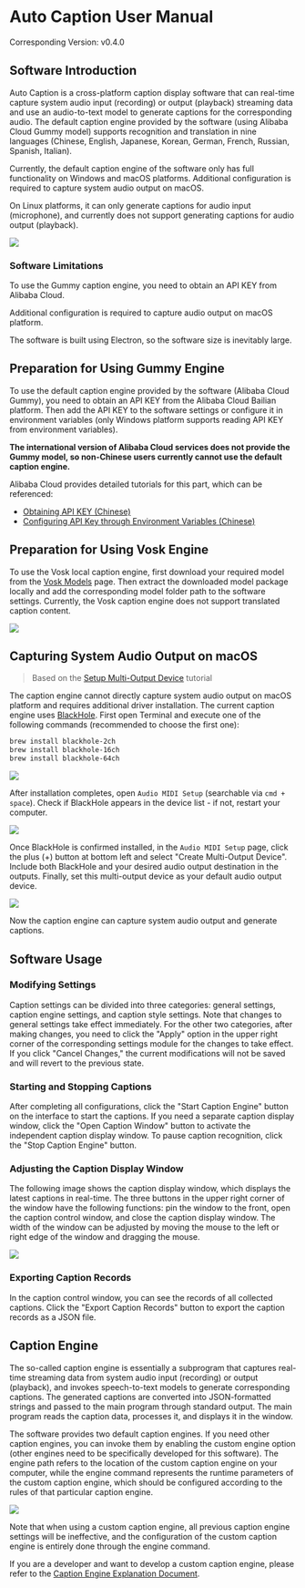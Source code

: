 # Auto Caption User Manual

Corresponding Version: v0.4.0

## Software Introduction

Auto Caption is a cross-platform caption display software that can real-time capture system audio input (recording) or output (playback) streaming data and use an audio-to-text model to generate captions for the corresponding audio. The default caption engine provided by the software (using Alibaba Cloud Gummy model) supports recognition and translation in nine languages (Chinese, English, Japanese, Korean, German, French, Russian, Spanish, Italian).

Currently, the default caption engine of the software only has full functionality on Windows and macOS platforms. Additional configuration is required to capture system audio output on macOS.

On Linux platforms, it can only generate captions for audio input (microphone), and currently does not support generating captions for audio output (playback).

![](../../assets/media/main_en.png)

### Software Limitations

To use the Gummy caption engine, you need to obtain an API KEY from Alibaba Cloud.

Additional configuration is required to capture audio output on macOS platform.

The software is built using Electron, so the software size is inevitably large.

## Preparation for Using Gummy Engine

To use the default caption engine provided by the software (Alibaba Cloud Gummy), you need to obtain an API KEY from the Alibaba Cloud Bailian platform. Then add the API KEY to the software settings or configure it in environment variables (only Windows platform supports reading API KEY from environment variables).

**The international version of Alibaba Cloud services does not provide the Gummy model, so non-Chinese users currently cannot use the default caption engine.**

Alibaba Cloud provides detailed tutorials for this part, which can be referenced:

- [Obtaining API KEY (Chinese)](https://help.aliyun.com/zh/model-studio/get-api-key)
- [Configuring API Key through Environment Variables (Chinese)](https://help.aliyun.com/zh/model-studio/configure-api-key-through-environment-variables)

## Preparation for Using Vosk Engine

To use the Vosk local caption engine, first download your required model from the [Vosk Models](https://alphacephei.com/vosk/models) page. Then extract the downloaded model package locally and add the corresponding model folder path to the software settings. Currently, the Vosk caption engine does not support translated caption content.

![](../../assets/media/vosk_en.png)

## Capturing System Audio Output on macOS

> Based on the [Setup Multi-Output Device](https://github.com/ExistentialAudio/BlackHole/wiki/Multi-Output-Device) tutorial

The caption engine cannot directly capture system audio output on macOS platform and requires additional driver installation. The current caption engine uses [BlackHole](https://github.com/ExistentialAudio/BlackHole). First open Terminal and execute one of the following commands (recommended to choose the first one):

```bash
brew install blackhole-2ch
brew install blackhole-16ch
brew install blackhole-64ch
```

![](../img/03.png)

After installation completes, open `Audio MIDI Setup` (searchable via `cmd + space`). Check if BlackHole appears in the device list - if not, restart your computer.

![](../img/04.png)

Once BlackHole is confirmed installed, in the `Audio MIDI Setup` page, click the plus (+) button at bottom left and select "Create Multi-Output Device". Include both BlackHole and your desired audio output destination in the outputs. Finally, set this multi-output device as your default audio output device.

![](../img/05.png)

Now the caption engine can capture system audio output and generate captions.

## Software Usage

### Modifying Settings

Caption settings can be divided into three categories: general settings, caption engine settings, and caption style settings. Note that changes to general settings take effect immediately. For the other two categories, after making changes, you need to click the "Apply" option in the upper right corner of the corresponding settings module for the changes to take effect. If you click "Cancel Changes," the current modifications will not be saved and will revert to the previous state.

### Starting and Stopping Captions

After completing all configurations, click the "Start Caption Engine" button on the interface to start the captions. If you need a separate caption display window, click the "Open Caption Window" button to activate the independent caption display window. To pause caption recognition, click the "Stop Caption Engine" button.

### Adjusting the Caption Display Window

The following image shows the caption display window, which displays the latest captions in real-time. The three buttons in the upper right corner of the window have the following functions: pin the window to the front, open the caption control window, and close the caption display window. The width of the window can be adjusted by moving the mouse to the left or right edge of the window and dragging the mouse.

![](../img/01.png)

### Exporting Caption Records

In the caption control window, you can see the records of all collected captions. Click the "Export Caption Records" button to export the caption records as a JSON file.

## Caption Engine

The so-called caption engine is essentially a subprogram that captures real-time streaming data from system audio input (recording) or output (playback), and invokes speech-to-text models to generate corresponding captions. The generated captions are converted into JSON-formatted strings and passed to the main program through standard output. The main program reads the caption data, processes it, and displays it in the window.

The software provides two default caption engines. If you need other caption engines, you can invoke them by enabling the custom engine option (other engines need to be specifically developed for this software). The engine path refers to the location of the custom caption engine on your computer, while the engine command represents the runtime parameters of the custom caption engine, which should be configured according to the rules of that particular caption engine.

![](../img/02_en.png)

Note that when using a custom caption engine, all previous caption engine settings will be ineffective, and the configuration of the custom caption engine is entirely done through the engine command.

If you are a developer and want to develop a custom caption engine, please refer to the [Caption Engine Explanation Document](../engine-manual/en.md).
